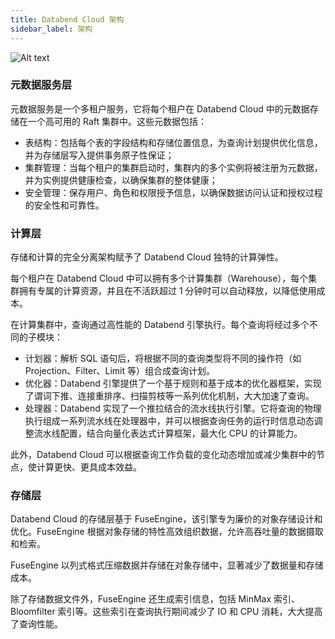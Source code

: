 ```yaml
---
title: Databend Cloud 架构
sidebar_label: 架构
---
```


![Alt text](@site/static/img/documents/overview/2.png)

### 元数据服务层

元数据服务是一个多租户服务，它将每个租户在 Databend Cloud 中的元数据存储在一个高可用的 Raft 集群中。这些元数据包括：

- 表结构：包括每个表的字段结构和存储位置信息，为查询计划提供优化信息，并为存储层写入提供事务原子性保证；
- 集群管理：当每个租户的集群启动时，集群内的多个实例将被注册为元数据，并为实例提供健康检查，以确保集群的整体健康；
- 安全管理：保存用户、角色和权限授予信息，以确保数据访问认证和授权过程的安全性和可靠性。

### 计算层

存储和计算的完全分离架构赋予了 Databend Cloud 独特的计算弹性。

每个租户在 Databend Cloud 中可以拥有多个计算集群（Warehouse），每个集群拥有专属的计算资源，并且在不活跃超过 1 分钟时可以自动释放，以降低使用成本。

在计算集群中，查询通过高性能的 Databend 引擎执行。每个查询将经过多个不同的子模块：

- 计划器：解析 SQL 语句后，将根据不同的查询类型将不同的操作符（如 Projection、Filter、Limit 等）组合成查询计划。
- 优化器：Databend 引擎提供了一个基于规则和基于成本的优化器框架，实现了谓词下推、连接重排序、扫描剪枝等一系列优化机制，大大加速了查询。
- 处理器：Databend 实现了一个推拉结合的流水线执行引擎。它将查询的物理执行组成一系列流水线在处理器中，并可以根据查询任务的运行时信息动态调整流水线配置，结合向量化表达式计算框架，最大化 CPU 的计算能力。

此外，Databend Cloud 可以根据查询工作负载的变化动态增加或减少集群中的节点，使计算更快、更具成本效益。

### 存储层

Databend Cloud 的存储层基于 FuseEngine，该引擎专为廉价的对象存储设计和优化。FuseEngine 根据对象存储的特性高效组织数据，允许高吞吐量的数据摄取和检索。

FuseEngine 以列式格式压缩数据并存储在对象存储中，显著减少了数据量和存储成本。

除了存储数据文件外，FuseEngine 还生成索引信息，包括 MinMax 索引、Bloomfilter 索引等。这些索引在查询执行期间减少了 IO 和 CPU 消耗，大大提高了查询性能。